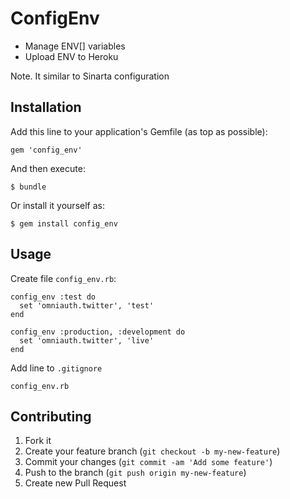 # ConfigEnv

- Manage ENV[] variables
- Upload ENV to Heroku

Note. It similar to Sinarta configuration

## Installation

Add this line to your application's Gemfile (as top as possible):

    gem 'config_env'

And then execute:

    $ bundle

Or install it yourself as:

    $ gem install config_env

## Usage

Create file `config_env.rb`:

    config_env :test do
      set 'omniauth.twitter', 'test'
    end

    config_env :production, :development do
      set 'omniauth.twitter', 'live'
    end

Add line to `.gitignore`

    config_env.rb


## Contributing

1. Fork it
2. Create your feature branch (`git checkout -b my-new-feature`)
3. Commit your changes (`git commit -am 'Add some feature'`)
4. Push to the branch (`git push origin my-new-feature`)
5. Create new Pull Request
